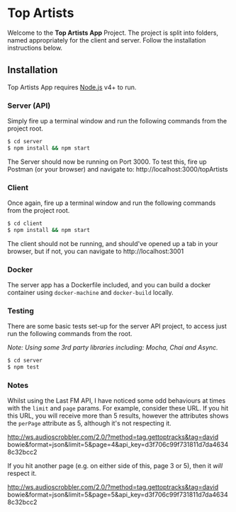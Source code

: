 # Top Artists

Welcome to the **Top Artists App** Project.
The project is split into folders, named appropriately for the client and server. Follow the installation instructions below.

## Installation
Top Artists App requires [Node.js](https://nodejs.org/) v4+ to run.

### Server (API)
Simply fire up a terminal window and run the following commands from the project root.
```sh
$ cd server
$ npm install && npm start
```
The Server should now be running on Port 3000. To test this, fire up Postman (or your browser) and navigate to: http://localhost:3000/topArtists


### Client
Once again, fire up a terminal window and run the following commands from the project root.
```sh
$ cd client
$ npm install && npm start
```
The client should not be running, and should've opened up a tab in your browser, but if not, you can navigate to http://localhost:3001


### Docker

The server app has a Dockerfile included, and you can build a docker container using `docker-machine` and `docker-build` locally.

### Testing
There are some basic tests set-up for the server API project, to access just run the following commands from the root.

*Note: Using some 3rd party libraries including: Mocha, Chai and Async.*

```sh
$ cd server
$ npm test
```


### Notes

Whilst using the Last FM API, I have noticed some odd behaviours at times with the `limit` and `page` params. For example, consider these URL.
If you hit this URL, you will receive more than 5 results, however the attributes shows the `perPage` attribute as 5, although it's not respecting it.

http://ws.audioscrobbler.com/2.0/?method=tag.gettoptracks&tag=david bowie&format=json&limit=5&page=4&api_key=d3f706c99f731811d7da46348c32bcc2

If you hit another page (e.g. on either side of this, page 3 or 5), then it *will* respect it. 

http://ws.audioscrobbler.com/2.0/?method=tag.gettoptracks&tag=david bowie&format=json&limit=5&page=5&api_key=d3f706c99f731811d7da46348c32bcc2
